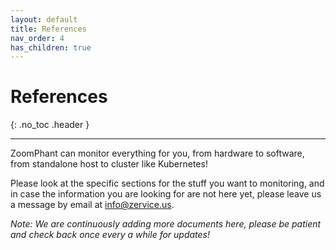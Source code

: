 ```yaml
---
layout: default
title: References
nav_order: 4
has_children: true
---
```


# References
{: .no_toc .header }

----
ZoomPhant can monitor everything for you,  from hardware to software, from standalone host to cluster like Kubernetes!

Please look at the specific sections for the stuff you want to monitoring, and in case the information you are looking for are not here yet, please leave us a message by email at [info@zervice.us](mailto:info@zervice.us).

*Note: We are continuously adding more documents here, please be patient and check back once every a while for updates!*

